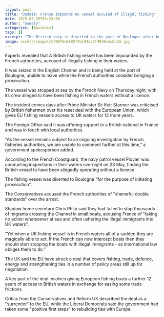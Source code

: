 ```yaml
---
layout: post
title: "Update: France impounds UK vessel accused of illegal fishing"
date: 2025-05-25T03:23:58
author: "badely"
categories: [Business]
tags: []
excerpt: "The British ship is diverted to the port of Boulogne after being stopped by a French patrol boat."
image: assets/images/cf007bc6892f4bc94ca2f4938aec5cdd.jpg
---
```


Experts revealed that A British fishing vessel has been impounded by the French authorities, accused of illegally fishing in their waters.

It was seized in the English Channel and is being held at the port of Boulogne, unable to leave while the French authorities consider bringing a prosecution.

The vessel was stopped at sea by the French Navy on Thursday night, with its crew alleged to have been fishing in French waters without a licence.

The incident comes days after Prime Minister Sir Keir Starmer was criticised by British fishermen over his reset deal with the European Union, which gives EU fishing vessels access to UK waters for 12 more years.

The Foreign Office said it was offering support to a British national in France and was in touch with local authorities.

"As the vessel remains subject to an ongoing investigation by French fisheries authorities, we are unable to comment further at this time," a government spokesperson added.

According to the French Coastguard, the navy patrol vessel Pluvier was conducting inspections in their waters overnight on 23 May, finding the British vessel to have been allegedly operating without a licence.

The fishing vessel was diverted to Boulogne "for the purpose of initiating prosecution".

The Conservatives accused the French authorities of "shameful double standards" over the arrest.

Shadow home secretary Chris Philp said they had failed to stop thousands of migrants crossing the Channel in small boats, accusing France of "taking no action whatsoever at sea and often ushering the illegal immigrants into UK waters".

"Yet when a UK fishing vessel is in French waters all of a sudden they are magically able to act. If the French can now intercept boats then they should start stopping the boats with illegal immigrants - as international law obliges them to do."

The UK and the EU have struck a deal that covers fishing, trade, defence, energy and strengthening ties in a number of policy areas still up for negotiation.

A key part of the deal involves giving European fishing boats a further 12 years of access to British waters in exchange for easing some trade frictions.

Critics from the Conservatives and Reform UK described the deal as a "surrender" to the EU, while the Liberal Democrats said the government had taken some "positive first steps" to rebuilding ties with Europe.

